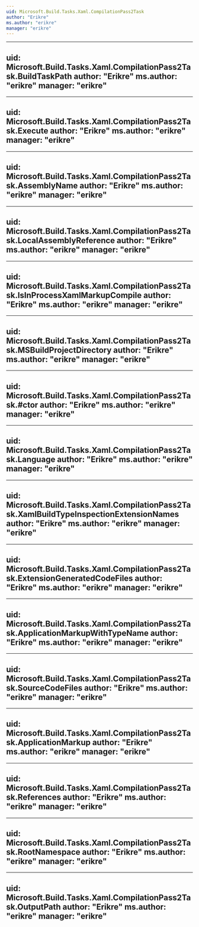 ```yaml
---
uid: Microsoft.Build.Tasks.Xaml.CompilationPass2Task
author: "Erikre"
ms.author: "erikre"
manager: "erikre"
---
```


---
uid: Microsoft.Build.Tasks.Xaml.CompilationPass2Task.BuildTaskPath
author: "Erikre"
ms.author: "erikre"
manager: "erikre"
---

---
uid: Microsoft.Build.Tasks.Xaml.CompilationPass2Task.Execute
author: "Erikre"
ms.author: "erikre"
manager: "erikre"
---

---
uid: Microsoft.Build.Tasks.Xaml.CompilationPass2Task.AssemblyName
author: "Erikre"
ms.author: "erikre"
manager: "erikre"
---

---
uid: Microsoft.Build.Tasks.Xaml.CompilationPass2Task.LocalAssemblyReference
author: "Erikre"
ms.author: "erikre"
manager: "erikre"
---

---
uid: Microsoft.Build.Tasks.Xaml.CompilationPass2Task.IsInProcessXamlMarkupCompile
author: "Erikre"
ms.author: "erikre"
manager: "erikre"
---

---
uid: Microsoft.Build.Tasks.Xaml.CompilationPass2Task.MSBuildProjectDirectory
author: "Erikre"
ms.author: "erikre"
manager: "erikre"
---

---
uid: Microsoft.Build.Tasks.Xaml.CompilationPass2Task.#ctor
author: "Erikre"
ms.author: "erikre"
manager: "erikre"
---

---
uid: Microsoft.Build.Tasks.Xaml.CompilationPass2Task.Language
author: "Erikre"
ms.author: "erikre"
manager: "erikre"
---

---
uid: Microsoft.Build.Tasks.Xaml.CompilationPass2Task.XamlBuildTypeInspectionExtensionNames
author: "Erikre"
ms.author: "erikre"
manager: "erikre"
---

---
uid: Microsoft.Build.Tasks.Xaml.CompilationPass2Task.ExtensionGeneratedCodeFiles
author: "Erikre"
ms.author: "erikre"
manager: "erikre"
---

---
uid: Microsoft.Build.Tasks.Xaml.CompilationPass2Task.ApplicationMarkupWithTypeName
author: "Erikre"
ms.author: "erikre"
manager: "erikre"
---

---
uid: Microsoft.Build.Tasks.Xaml.CompilationPass2Task.SourceCodeFiles
author: "Erikre"
ms.author: "erikre"
manager: "erikre"
---

---
uid: Microsoft.Build.Tasks.Xaml.CompilationPass2Task.ApplicationMarkup
author: "Erikre"
ms.author: "erikre"
manager: "erikre"
---

---
uid: Microsoft.Build.Tasks.Xaml.CompilationPass2Task.References
author: "Erikre"
ms.author: "erikre"
manager: "erikre"
---

---
uid: Microsoft.Build.Tasks.Xaml.CompilationPass2Task.RootNamespace
author: "Erikre"
ms.author: "erikre"
manager: "erikre"
---

---
uid: Microsoft.Build.Tasks.Xaml.CompilationPass2Task.OutputPath
author: "Erikre"
ms.author: "erikre"
manager: "erikre"
---
